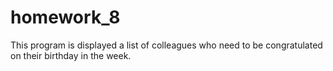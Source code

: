 # homework_8
 This program is displayed a list of colleagues who need to be congratulated on their birthday in the week.
